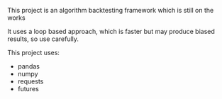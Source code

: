 This project is an algorithm backtesting framework which is still on the works


It uses a loop based approach, which is faster but may produce biased results, so use carefully.


This project uses:
- pandas
- numpy
- requests
- futures


